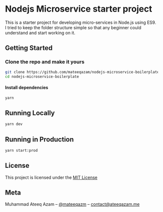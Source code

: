 # Nodejs Microservice starter project

This is a starter project for developing micro-services in Node.js using ES9. I tried to keep the folder structure simple so that any beginner could understand and start working on it.

## Getting Started

### Clone the repo and make it yours

```bash
git clone https://github.com/mateeqazam/nodejs-microservice-boilerplate.git
cd nodejs-microservice-boilerplate
```

#### Install dependencies

```bash
yarn
```

## Running Locally

```bash
yarn dev
```

## Running in Production

```bash
yarn start:prod
```

## License

This project is licensed under the [MIT License](https://github.com/mateeqazam/nodejs-microservice-boilerplate/blob/main/LICENSE)

## Meta

Muhammad Ateeq Azam – [@mateeqazm](https://twitter.com/mateeqazam) – <contact@ateeqazam.me>
